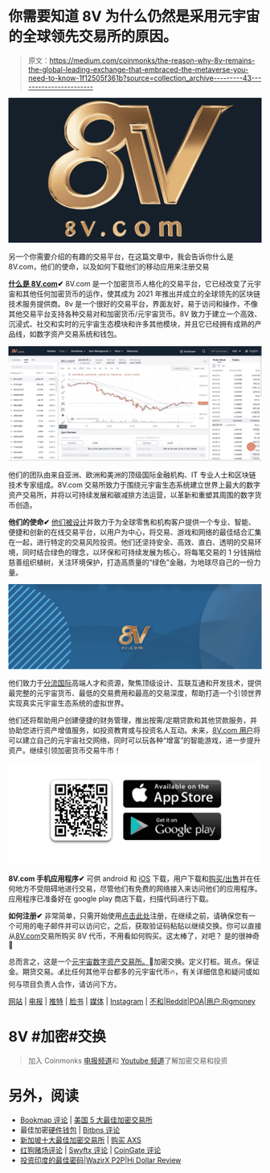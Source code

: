 # 你需要知道 8V 为什么仍然是采用元宇宙的全球领先交易所的原因。

> 原文：<https://medium.com/coinmonks/the-reason-why-8v-remains-the-global-leading-exchange-that-embraced-the-metaverse-you-need-to-know-1f12505f361b?source=collection_archive---------43----------------------->

![](img/1c7ed65ebf656e2458fb3da66644d377.png)

另一个你需要介绍的有趣的交易平台，在这篇文章中，我会告诉你什么是 8V.com，他们的使命，以及如何下载他们的移动应用来注册交易

[**什么是 8V.com**](https://download.8v289.com?ref=4PELUH)**✔**
8V.com 是一个加密货币人格化的交易平台，它已经改变了元宇宙和其他任何加密货币的运作，使其成为 2021 年推出并成立的全球领先的区块链技术服务提供商。8v 是一个很好的交易平台，界面友好，易于访问和操作，不像其他交易平台支持各种交易对和加密货币/元宇宙货币。8V 致力于建立一个高效、沉浸式、社交和实时的元宇宙生态模块和许多其他模块，并且它已经拥有成熟的产品线，如数字资产交易系统和钱包。

![](img/f0ad7526ee840045b1a9c5d767297a94.png)

他们的团队由来自亚洲、欧洲和美洲的顶级国际金融机构、IT 专业人士和区块链技术专家组成。8V.com 交易所致力于围绕元宇宙生态系统建立世界上最大的数字资产交易所，并将以可持续发展和碳减排方法运营，以革新和重塑其周围的数字货币创造。

**他们的使命✔**
[他们被设计](https://download.8v289.com?ref=4PELUH)并致力于为全球零售和机构客户提供一个专业、智能、便捷和创新的在线交易平台，以用户为中心，将交易、游戏和网络的最佳结合汇集在一起，进行特定的交易风险投资。他们还坚持安全、高效、直白、透明的交易环境，同时结合绿色的理念，以环保和可持续发展为核心，将每笔交易的 1 分钱捐给慈善组织植树，关注环境保护，打造高质量的“绿色”金融，为地球尽自己的一份力量。

![](img/a97c540cbe173a1c7598641f3d6a5209.png)

他们致力于[分流国际](https://download.8v289.com?ref=4PELUH)高端人才和资源，聚焦顶级设计、互联互通和开发技术，提供最完整的元宇宙货币、最低的交易费用和最高的交易深度，帮助打造一个引领世界实现真实元宇宙生态系统的虚拟世界。

他们还将帮助用户创建便捷的财务管理，推出按需/定期贷款和其他贷款服务，并协助您进行资产增值服务，如投资教育或与投资名人互动。未来，[8V.com 用户](https://download.8v289.com?ref=4PELUH)将可以建立自己的元宇宙社交网络，同时可以玩各种“增富”的智能游戏，进一步提升资产。继续引领加密货币交易牛市！

![](img/23a6fd448308c536e23f92ebda192dd1.png)

**8V.com 手机应用程序✔** 可供 android 和 [iOS](https://apps.apple.com/app/id1605976935) 下载，用户下载和[购买/出售](https://download.8v289.com?ref=4PELUH)并在任何地方不受阻碍地进行交易，尽管他们有免费的网络接入来访问他们的应用程序。应用程序已准备好在 google play 商店下载，扫描代码进行下载。

**如何注册✔**
非常简单，只需开始使用[点击此处](https://download.8v85.com?ref=4PELUH)注册，在继续之前，请确保您有一个可用的电子邮件并可以访问它，之后，获取验证码粘贴以继续交换。你可以直接从[8V.com](https://download.8v289.com?ref=4PELUH)交易所购买 8V 代币，不用看如何购买。这太棒了，对吧？
是的很神奇💋

总而言之，这是一个[元宇宙数字资产交易所。](https://download.8v289.com?ref=4PELUH)🚀加密交换。定义打桩。斑点。保证金。期货交易。💰比任何其他平台都多的元宇宙代币🔥，有关详细信息和疑问或如何与项目负责人合作，请访问下方。

[网站](http://8v.com/) | [电报](https://t.me/global8vchat) | [推特](https://twitter.com/8vGlobal) | [脸书](https://www.facebook.com/8V.Global/) | [媒体](/@8v.global) | [Instagram](https://www.instagram.com/8v.global/) | [不和](https://discord.gg/yQusCKf3tN)|[Reddit](https://www.reddit.com/r/8Voffical_group)|[POA](https://bitcointalk.org/index.php?topic=5392496.msg59838304#msg59838304)|[用户:Rigmoney](https://bitcointalk.org/index.php?action=profile;u=3380226)

# 8V #加密#交换

> 加入 Coinmonks [电报频道](https://t.me/coincodecap)和 [Youtube 频道](https://www.youtube.com/c/coinmonks/videos)了解加密交易和投资

# 另外，阅读

*   [Bookmap 评论](https://coincodecap.com/bookmap-review-2021-best-trading-software) | [美国 5 大最佳加密交易所](https://coincodecap.com/crypto-exchange-usa)
*   最佳加密[硬件钱包](/coinmonks/hardware-wallets-dfa1211730c6) | [Bitbns 评论](/coinmonks/bitbns-review-38256a07e161)
*   [新加坡十大最佳加密交易所](https://coincodecap.com/crypto-exchange-in-singapore) | [购买 AXS](https://coincodecap.com/buy-axs-token)
*   [红狗赌场评论](https://coincodecap.com/red-dog-casino-review) | [Swyftx 评论](https://coincodecap.com/swyftx-review) | [CoinGate 评论](https://coincodecap.com/coingate-review)
*   [投资印度的最佳密码](https://coincodecap.com/best-crypto-to-invest-in-india-in-2021)|[WazirX P2P](https://coincodecap.com/wazirx-p2p)|[Hi Dollar Review](https://coincodecap.com/hi-dollar-review)